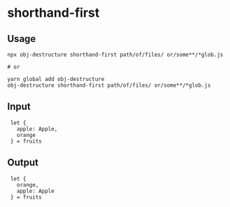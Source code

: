 # shorthand-first


## Usage

```
npx obj-destructure shorthand-first path/of/files/ or/some**/*glob.js

# or

yarn global add obj-destructure
obj-destructure shorthand-first path/of/files/ or/some**/*glob.js
```

## Input 

```
 let {
   apple: Apple,
   orange
 } = fruits
```
## Output

```
 let {
   orange,
   apple: Apple
 } = fruits
```